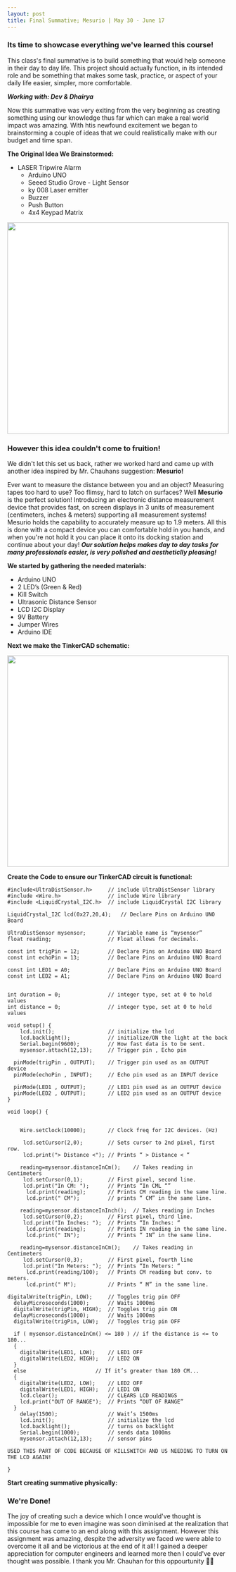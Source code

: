 ```yaml
---
layout: post
title: Final Summative; Mesurio | May 30 - June 17
---
```


### Its time to showcase everything we've learned this course!

This class's final summative is to build something that would help someone in their day to day life. This project should actually function, in its intended role and be something that makes some task, practice, or aspect of your daily life easier, simpler, more comfortable.

**_Working with: Dev & Dhairya_**

Now this summative was very exiting from the very beginning as creating something using our knowledge thus far which can make a real world impact was amazing. With htis newfound excitement we began to brainstorming a couple of ideas that we could realistically make with our budget and time span.

**The Original Idea We Brainstormed:**

- LASER Tripwire Alarm
  - Arduino UNO
  - Seeed Studio Grove - Light Sensor
  - ky 008 Laser emitter
  - Buzzer
  - Push Button
  - 4x4 Keypad Matrix

<div style="width:100%;height:480px;background-color:white;text-align:center;">
  <a href="https://lh3.googleusercontent.com/nDBOFaoul34ORTvd4ipvzSURRAvf9upkcDeBIRT7kDFFRNBUh6z3oGCwhApLBq7XYqfsPyWR2AnSBC0UJk4aBpEFi-R9hdYOM_j162hyN7XKW9gfJiNHe6QNv8djHfYgqvXpA__gGQ=w1920-h1080" target="_blank">
    <img style="height:100%;border:0;" src="https://lh3.googleusercontent.com/nDBOFaoul34ORTvd4ipvzSURRAvf9upkcDeBIRT7kDFFRNBUh6z3oGCwhApLBq7XYqfsPyWR2AnSBC0UJk4aBpEFi-R9hdYOM_j162hyN7XKW9gfJiNHe6QNv8djHfYgqvXpA__gGQ=h480" />
  </a>
</div>

### However this idea couldn't come to fruition!

We didn't let this set us back, rather we worked hard and came up with another idea inspired by Mr. Chauhans suggestion: **Mesurio!**

Ever want to measure the distance between you and an object? Measuring tapes too hard to use? Too flimsy, hard to latch on surfaces? Well **Mesurio** is the perfect solution! Introducing an electronic distance measurement device that provides fast, on screen displays in 3 units of measurement (centimeters, inches & meters) supporting all measurement systems! Mesurio holds the capability to accurately measure up to 1.9 meters. All this is done with a compact device you can comfortable hold in you hands, and when you're not hold it you can place it onto its docking station and continue about your day! **_Our solution helps makes day to day tasks for many professionals easier, is very polished and aestheticlly pleasing!_**

**We started by gathering the needed materials:**

- Arduino UNO
- 2 LED’s (Green & Red)
- Kill Switch
- Ultrasonic Distance Sensor
- LCD I2C Display
- 9V Battery
- Jumper Wires
- Arduino IDE

**Next we make the TinkerCAD schematic:**

<div style="width:100%;height:480px;background-color:white;text-align:center;">
  <a href="https://lh3.googleusercontent.com/IRZAl5-bP7jSaTQPB3AeUV9D--ksln5rSBulMp7rh54m0dAXdW2JvD0mEN3RzhC0SUZQZFGZU7mWFJewDCbagSbU7atghFH6hZFmBao91B4ethp4NVQcMDuSh4bXZnvMV-mwT-Fl7g=w1920-h1080" target="_blank">
    <img style="height:100%;border:0;" src="https://lh3.googleusercontent.com/IRZAl5-bP7jSaTQPB3AeUV9D--ksln5rSBulMp7rh54m0dAXdW2JvD0mEN3RzhC0SUZQZFGZU7mWFJewDCbagSbU7atghFH6hZFmBao91B4ethp4NVQcMDuSh4bXZnvMV-mwT-Fl7g=h480" />
  </a>
</div>

**Create the Code to ensure our TinkerCAD circuit is functional:**

```
#include<UltraDistSensor.h>		// include UltraDistSensor library
#include <Wire.h>				// include Wire library
#include <LiquidCrystal_I2C.h>  // include LiquidCrystal I2C library

LiquidCrystal_I2C lcd(0x27,20,4);	// Declare Pins on Arduino UNO Board

UltraDistSensor mysensor;		// Variable name is “mysensor”
float reading;				    // Float allows for decimals.

const int trigPin = 12;			// Declare Pins on Arduino UNO Board
const int echoPin = 13;			// Declare Pins on Arduino UNO Board

const int LED1 = A0;			// Declare Pins on Arduino UNO Board
const int LED2 = A1;			// Declare Pins on Arduino UNO Board


int duration = 0;				// integer type, set at 0 to hold values
int distance = 0;				// integer type, set at 0 to hold values

void setup() {
    lcd.init();                 // initialize the lcd
    lcd.backlight();			// initialize/ON the light at the back
    Serial.begin(9600);			// How fast data is to be sent.
    mysensor.attach(12,13);     // Trigger pin , Echo pin

  pinMode(trigPin , OUTPUT);    // Trigger pin used as an OUTPUT device
  pinMode(echoPin , INPUT);		// Echo pin used as an INPUT device

  pinMode(LED1 , OUTPUT);		// LED1 pin used as an OUTPUT device
  pinMode(LED2 , OUTPUT);		// LED2 pin used as an OUTPUT device
}

void loop() {


    Wire.setClock(10000);		// Clock freq for I2C devices. (Hz)

     lcd.setCursor(2,0);		// Sets cursor to 2nd pixel, first row.
     lcd.print("> Distance <");	// Prints “ > Distance < “

    reading=mysensor.distanceInCm();	// Takes reading in Centimeters
     lcd.setCursor(0,1);		// First pixel, second line.
     lcd.print("In CM: ");		// Prints “In CML “”
      lcd.print(reading);		// Prints CM reading in the same line.
      lcd.print(" CM");			// prints “ CM” in the same line.

    reading=mysensor.distanceInInch();	// Takes reading in Inches
     lcd.setCursor(0,2);		// First pixel, third line.
     lcd.print("In Inches: ");	// Prints “In Inches: “
      lcd.print(reading);		// Prints IN reading in the same line.
      lcd.print(" IN");			// Prints “ IN” in the same line.

    reading=mysensor.distanceInCm();	// Takes reading in Centimeters
     lcd.setCursor(0,3);		// First pixel, fourth line
     lcd.print("In Meters: ");	// Prints “In Meters: “
      lcd.print(reading/100);	// Prints CM reading but conv. to meters.
      lcd.print(" M");			// Prints “ M” in the same line.

digitalWrite(trigPin, LOW);		// Toggles trig pin OFF
  delayMicroseconds(1000);		// Waits 1000ms
  digitalWrite(trigPin, HIGH);	// Toggles trig pin ON
  delayMicroseconds(1000);		// Waits 1000ms
  digitalWrite(trigPin, LOW);  	// Toggles trig pin OFF

  if ( mysensor.distanceInCm() <= 180 )	// if the distance is <= to 180...
  {
    digitalWrite(LED1, LOW);	// LED1 OFF
    digitalWrite(LED2, HIGH);	// LED2 ON
  }
  else						// If it’s greater than 180 CM...
  {
    digitalWrite(LED2, LOW);	// LED2 OFF
    digitalWrite(LED1, HIGH);	// LED1 ON
    lcd.clear();				// CLEARS LCD READINGS
    lcd.print("OUT OF RANGE");	// Prints “OUT OF RANGE”
  }
    delay(1500);				// Wait’s 1500ms
    lcd.init();                 // initialize the lcd
    lcd.backlight();			// turns on backlight
    Serial.begin(1000);			// sends data 1000ms
    mysensor.attach(12,13);		// sensor pins

USED THIS PART OF CODE BECAUSE OF KILLSWITCH AND US NEEDING TO TURN ON THE LCD AGAIN!

}
```

**Start creating summative physically:**

<script src="https://cdn.jsdelivr.net/npm/publicalbum@latest/embed-ui.min.js" async></script>
<div class="pa-gallery-player-widget" style="width:100%; height:480px; display:none;"
  data-link="https://photos.app.goo.gl/txwtByyXg9vZmrWPA"
  data-title="Progress Photos - Mesurio"
  data-description="6 new items added to shared album">
  <object data="https://lh3.googleusercontent.com/-C2VXzXcs_AyuQIpY-eo7pNjsGySQY9W3tFbdiEsur3U-OTR1WZ22PScTOJN5f9sM7rpvlSnpcDEoKict0wzYQBhsQOR-Sy2uBa19ebXo5H9lz_ie5yLfAxeHwIQ6FZVBd-KSqAJpQ=w1920-h1080"></object>
  <object data="https://lh3.googleusercontent.com/Ja5LFtoJnZ8Brq8OBRqwA5DKlr9Oca1UWc24ArdmRnb_9y99u_WY4tRnU1I0RUEiXsI7SbMX0Z1ak-K6H33ftr-ewSRwNc8aONWnabtWK4NHJgImGf9MLRO0qCm5H_YpvafCLgMmRg=w1920-h1080"></object>
  <object data="https://lh3.googleusercontent.com/rOd5ZkNfmvMR6yB3rL5f5JxTsiH1ZSBjGazreQZuG3qdifp7NeuK3ylK4TbDvFMrQ7q8eyOSNyGAiVrwqUHM1g_zXZOSHaYkgaPRoYeGPjTxa9Ef5PNs72S2oU9_Icwhf9jTv6i28g=w1920-h1080"></object>
  <object data="https://lh3.googleusercontent.com/Lm9y-8iuwRpH9VVdk1r_VgVcEorEq9Y58u6_mhMv_7OIgXHXE1eGZv1RgxWDbHXepCSCuyU4DT0xcIkXYnJwiw8k3nYFFgSElNazZNUOnGNZeyVLsFJDw-AJeMf_2Mm-ZNUwwWlYRg=w1920-h1080"></object>
  <object data="https://lh3.googleusercontent.com/MXfvSFzPIp3ZNSZg2VEEvVp7tytchVxjkeyTagmGNMEoeHvUi7td_gRni4zuuPCJ79Ydp7O_G20uSoCMylcdk3y2p_fzwcwFMt6fq5JLypXkewIl9KiqMJPmOPDyZFJLR0JeKux8wA=w1920-h1080"></object>
  <object data="https://lh3.googleusercontent.com/UjfObX1S3IiEEzLAfMvxQWd2cGCacr88yRimTPelPaMrnIZ1waFgQDVI-qrc97DPSCGNu7B-msn3WeAuJBNo8c1Am-3CEkCOOtaMjzhJgZzObEm8LUD4Gcxyt5UbuJdYJ7D2Lvsvmw=w1920-h1080"></object>
</div>

### We're Done!

The joy of creating such a device which I once would've thought is impossible for me to even imagine was soon diminised at the realization that this course has come to an end along with this assignment. However this assignment was amazing, despite the adversity we faced we were able to overcome it all and be victorious at the end of it all! I gained a deeper appreciation for computer engineers and learned more then I could've ever thought was possible. I thank you Mr. Chauhan for this oppourtunity 🙏🏽
